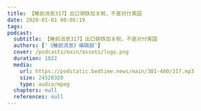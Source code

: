 ```yaml
---
title: 【睡前消息317】出口钢铁加关税，不是对付美国
date: 2020-01-01 00:05:19
tags:
podcast:
  subtitle: 【睡前消息317】出口钢铁加关税，不是对付美国
  authors: ['《睡前消息》编辑部']
  cover: /podcasts/main/assets/logo.png
  duration: 1022
  media:
    url: https://podstatic.bedtime.news/main/301-400/317.mp3
    size: 24520320
    type: audio/mpeg
  chapters: null
  references: null
---
```

